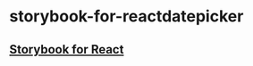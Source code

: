 # storybook-for-reactdatepicker

## [Storybook for React](https://storybook.js.org/docs/guides/guide-react/)
